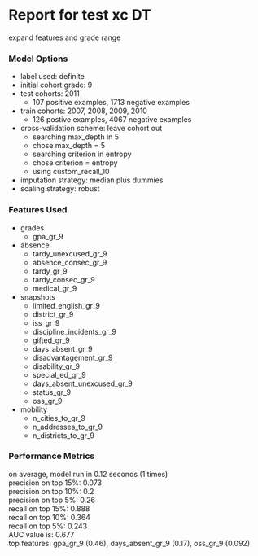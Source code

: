 # Report for test xc DT
expand features and grade range

### Model Options
* label used: definite
* initial cohort grade: 9
* test cohorts: 2011
	 * 107 positive examples, 1713 negative examples
* train cohorts: 2007, 2008, 2009, 2010
	 * 126 postive examples, 4067 negative examples
* cross-validation scheme: leave cohort out
	 * searching max_depth in 5
	 * chose max_depth = 5
	 * searching criterion in entropy
	 * chose criterion = entropy
	 * using custom_recall_10
* imputation strategy: median plus dummies
* scaling strategy: robust

### Features Used
* grades
	 * gpa_gr_9
* absence
	 * tardy_unexcused_gr_9
	 * absence_consec_gr_9
	 * tardy_gr_9
	 * tardy_consec_gr_9
	 * medical_gr_9
* snapshots
	 * limited_english_gr_9
	 * district_gr_9
	 * iss_gr_9
	 * discipline_incidents_gr_9
	 * gifted_gr_9
	 * days_absent_gr_9
	 * disadvantagement_gr_9
	 * disability_gr_9
	 * special_ed_gr_9
	 * days_absent_unexcused_gr_9
	 * status_gr_9
	 * oss_gr_9
* mobility
	 * n_cities_to_gr_9
	 * n_addresses_to_gr_9
	 * n_districts_to_gr_9

### Performance Metrics
on average, model run in 0.12 seconds (1 times) <br/>precision on top 15%: 0.073 <br/>precision on top 10%: 0.2 <br/>precision on top 5%: 0.26 <br/>recall on top 15%: 0.888 <br/>recall on top 10%: 0.364 <br/>recall on top 5%: 0.243 <br/>AUC value is: 0.677 <br/>top features: gpa_gr_9 (0.46), days_absent_gr_9 (0.17), oss_gr_9 (0.092)
